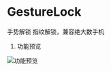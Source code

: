 # GestureLock
手势解锁 指纹解锁，兼容绝大数手机

1. 功能预览

![功能预览](https://github.com/ddssingsong/GuestureLock/blob/master/image/image1.jpg)

